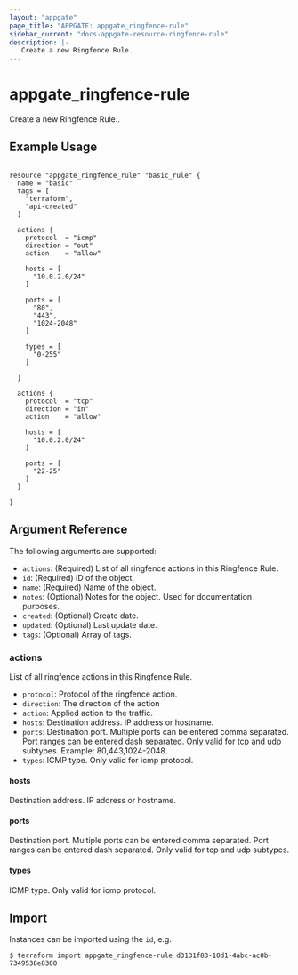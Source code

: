```yaml
---
layout: "appgate"
page_title: "APPGATE: appgate_ringfence-rule"
sidebar_current: "docs-appgate-resource-ringfence-rule"
description: |-
   Create a new Ringfence Rule.
---
```


# appgate_ringfence-rule

Create a new Ringfence Rule..

## Example Usage

```hcl

resource "appgate_ringfence_rule" "basic_rule" {
  name = "basic"
  tags = [
    "terraform",
    "api-created"
  ]

  actions {
    protocol  = "icmp"
    direction = "out"
    action    = "allow"

    hosts = [
      "10.0.2.0/24"
    ]

    ports = [
      "80",
      "443",
      "1024-2048"
    ]

    types = [
      "0-255"
    ]

  }

  actions {
    protocol  = "tcp"
    direction = "in"
    action    = "allow"

    hosts = [
      "10.0.2.0/24"
    ]

    ports = [
      "22-25"
    ]
  }

}
```

## Argument Reference

The following arguments are supported:


* `actions`: (Required) List of all ringfence actions in this Ringfence Rule.
* `id`: (Required) ID of the object.
* `name`: (Required) Name of the object.
* `notes`: (Optional) Notes for the object. Used for documentation purposes.
* `created`: (Optional) Create date.
* `updated`: (Optional) Last update date.
* `tags`: (Optional) Array of tags.


### actions
List of all ringfence actions in this Ringfence Rule.

* `protocol`: Protocol of the ringfence action.
* `direction`: The direction of the action
* `action`: Applied action to the traffic.
* `hosts`: Destination address. IP address or hostname.
* `ports`: Destination port. Multiple ports can be entered comma separated. Port ranges can be entered dash separated. Only valid for tcp and udp subtypes. Example: 80,443,1024-2048.
* `types`: ICMP type. Only valid for icmp protocol.
#### hosts
Destination address. IP address or hostname.
#### ports
Destination port. Multiple ports can be entered comma separated. Port ranges can be entered dash separated. Only valid for tcp and udp subtypes.
#### types
ICMP type. Only valid for icmp protocol.



## Import

Instances can be imported using the `id`, e.g.

```
$ terraform import appgate_ringfence-rule d3131f83-10d1-4abc-ac0b-7349538e8300
```
